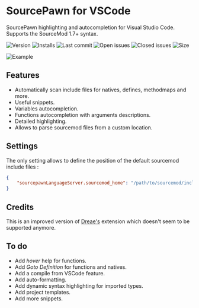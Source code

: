 
# SourcePawn for VSCode

SourcePawn highlighting and autocompletion for Visual Studio Code. Supports the SourceMod 1.7+ syntax.

![Version](https://vsmarketplacebadge.apphb.com/version/Sarrus.sourcepawn-vscode.svg) ![Installs](https://vsmarketplacebadge.apphb.com/installs-short/Sarrus.sourcepawn-vscode.svg) ![Last commit](https://img.shields.io/github/last-commit/Sarrus1/fuckZonesAntiCamp) ![Open issues](https://img.shields.io/github/issues/Sarrus1/fuckZonesAntiCamp) ![Closed issues](https://img.shields.io/github/issues-closed/Sarrus1/fuckZonesAntiCamp) ![Size](https://img.shields.io/github/repo-size/Sarrus1/fuckZonesAntiCamp) 

![Example](https://raw.githubusercontent.com/Sarrus1/sourcepawn-vscode/master/images/example.gif)

## Features
- Automatically scan include files for natives, defines, methodmaps and more.
- Useful snippets.
- Variables autocompletion.
- Functions autocompletion with arguments descriptions.
- Detailed highlighting.
- Allows to parse sourcemod files from a custom location.

## Settings
The only setting allows to define the position of the default sourcemod include files :
```json
{
    "sourcepawnLanguageServer.sourcemod_home": "/path/to/sourcemod/include"
}
```

## Credits
This is an improved version of [Dreae's](https://github.com/Dreae/sourcepawn-vscode) extension which doesn't seem to be supported anymore.

## To do
- Add _hover_ help for functions.
- Add _Goto Definition_ for functions and natives.
- Add a compile from VSCode feature.
- Add auto-formatting.
- Add dynamic syntax highlighting for imported types.
- Add project templates.
- Add more snippets.
